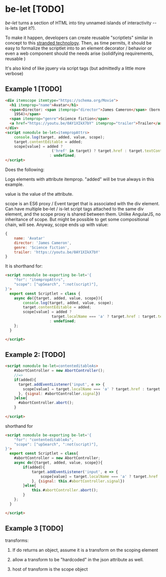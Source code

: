 # be-let [TODO]

*be-let* turns a section of HTML into tiny unnamed islands of interactivity -- is-lets (get it?).

To make it happen, developers can create reusable "scriptlets" similar in concept to this [stranded technology](https://learn.microsoft.com/en-us/previous-versions/office/developer/office2000/aa189871(v=office.10)?redirectedfrom=MSDN). Then, as time permits, it should be easy to formalize the scriptlet into to an element decorator / behavior or even a web component should the needs arise (solidifying requirements, reusable )

It's also kind of like jquery via script tags (but admittedly a little more verbose)

## Example 1 [TODO]

```html
<div itemscope itemtype="https://schema.org/Movie">
  <h1 itemprop="name">Avatar</h1>
  <span>Director: <span itemprop="director">James Cameron</span> (born August 16,
    1954)</span>
  <span itemprop="genre">Science fiction</span>
  <a href="https://youtu.be/0AY1XIkX7bY" itemprop="trailer">Trailer</a>
</div>
<script nomodule be-let=itempropAttrs>
    console.log(target, added, value, scope);
    target.contentEditable = added;
    scope[value] = added ? 
                     ('href' in target) ? target.href : target.textContent
                    : undefined;
</script>
```

Does the following:

Logs elements with attribute itemprop. "added" will be true always in this example. 

value is the value of the attribute.

scope is an ES6 proxy / Event target that is associated with the div element.  Can have multiple be-let / is-let script tags attached to the same div element, and the scope proxy is shared between them.  Unlike AngularJS, no inheritance of scope.  But might be possible to get some compositional chain, will see.  Anyway, scope ends up with value:

```JavaScript
{
    name: 'Avatar'
    director: 'James Cameron',
    genre: 'Science fiction',
    trailer: 'https://youtu.be/0AY1XIkX7bY'
}
```



It is shorthand for:

```html
<script nomodule be-exporting be-let='{
    "for": "itempropAttrs",
    "scope": ["upSearch", ":not(script)"],
}'>
  export const Scriptlet = class {
    async do({target, added, value, scope}){
        console.log(target, added, value, scope);
        target.contentEditable = added;
        scope[value] = added ? 
                     target.localName === 'a' ? target.href : target.textContent
                    : undefined;
    };
  }

</script>
```

## Example 2: [TODO]

```html
<script nomodule be-let=contenteditableAs>
    #abortController = new AbortController();
    //=>
    if(added){
      target.addEventListener('input', e => {
        scope[value] = target.localName === 'a' ? target.href : target.textContent;
      }, {signal: #abortController.signal})
    }else{
      #abortController.abort();
    }
    
</script>
```

shorthand for 

```html
<script nomodule be-exporting be-let='{
    "for": "contenteditableAs",
    "scope": ["upSearch", ":not(script)"],
}'>
  export const Scriptlet = class{
    #abortController = new AbortController;
    async do({target, added, value, scope}){
        if(added){
            target.addEventListener('input', e => {
                scope[value] = target.localName === 'a' ? target.href : target.textContent;
            }, {signal: this.#abortController.signal})
        }else{
            this.#abortController.abort();
        }
    };
  }

</script>
```

## Example 3 [TODO]

transforms:

1)  If do returns an object, assume it is a transform on the scoping element

2)  allow a transform to be "hardcoded" in the json attribute as well.

3)  host of transform is the scope object
